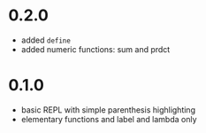 # 0.2.0
+ added `define`
+ added numeric functions: sum and prdct

# 0.1.0
+ basic REPL with simple parenthesis highlighting
+ elementary functions and label and lambda only
